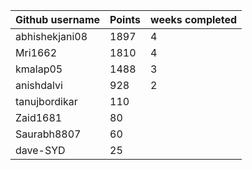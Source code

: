 | Github username | Points | weeks completed |
|-----------------|--------|-----------------|
| abhishekjani08 | 1897 | 4 |
| Mri1662        | 1810 | 4 |
| kmalap05       | 1488 | 3 |
| anishdalvi     | 928 | 2 |
| tanujbordikar  | 110 | |
| Zaid1681       | 80 | |
| Saurabh8807    | 60 | |
| dave-SYD       | 25 | |

